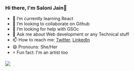 ### Hi there, I'm Saloni Jain👋

- 🌱 I’m currently learning React
- 👯 I’m looking to collaborate on Github
- 🤔 I’m looking for help with GSOc
- 💬 Ask me about Web development or any Technical stuff
- 📫 How to reach me: [Twitter](https://twitter.com/Saloni_Jain1), [LinkedIn](https://www.linkedin.com/in/saloni--jain/)
- 😄 Pronouns: She/Her
- ⚡ Fun fact: I'm an artist too


<img src="https://github-readme-stats.vercel.app/api?username=Salonee-Jain&&show_icons=true&title_color=ffffff&icon_color=bb2acf&text_color=ffffff&bg_color=BECAE5">
